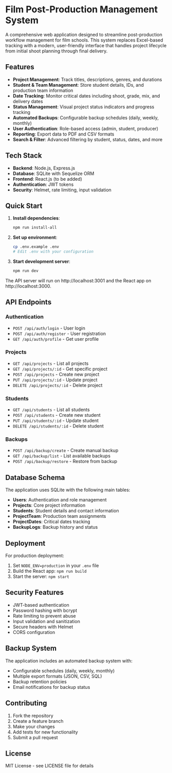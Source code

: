# Film Post-Production Management System

A comprehensive web application designed to streamline post-production workflow management for film schools. This system replaces Excel-based tracking with a modern, user-friendly interface that handles project lifecycle from initial shoot planning through final delivery.

## Features

- **Project Management**: Track titles, descriptions, genres, and durations
- **Student & Team Management**: Store student details, IDs, and production team information
- **Date Tracking**: Monitor critical dates including shoot, grade, mix, and delivery dates
- **Status Management**: Visual project status indicators and progress tracking
- **Automated Backups**: Configurable backup schedules (daily, weekly, monthly)
- **User Authentication**: Role-based access (admin, student, producer)
- **Reporting**: Export data to PDF and CSV formats
- **Search & Filter**: Advanced filtering by student, status, dates, and more

## Tech Stack

- **Backend**: Node.js, Express.js
- **Database**: SQLite with Sequelize ORM
- **Frontend**: React.js (to be added)
- **Authentication**: JWT tokens
- **Security**: Helmet, rate limiting, input validation

## Quick Start

1. **Install dependencies**:
   ```bash
   npm run install-all
   ```

2. **Set up environment**:
   ```bash
   cp .env.example .env
   # Edit .env with your configuration
   ```

3. **Start development server**:
   ```bash
   npm run dev
   ```

The API server will run on http://localhost:3001 and the React app on http://localhost:3000.

## API Endpoints

### Authentication
- `POST /api/auth/login` - User login
- `POST /api/auth/register` - User registration
- `GET /api/auth/profile` - Get user profile

### Projects
- `GET /api/projects` - List all projects
- `GET /api/projects/:id` - Get specific project
- `POST /api/projects` - Create new project
- `PUT /api/projects/:id` - Update project
- `DELETE /api/projects/:id` - Delete project

### Students
- `GET /api/students` - List all students
- `POST /api/students` - Create new student
- `PUT /api/students/:id` - Update student
- `DELETE /api/students/:id` - Delete student

### Backups
- `POST /api/backup/create` - Create manual backup
- `GET /api/backup/list` - List available backups
- `POST /api/backup/restore` - Restore from backup

## Database Schema

The application uses SQLite with the following main tables:
- **Users**: Authentication and role management
- **Projects**: Core project information
- **Students**: Student details and contact information
- **ProjectTeam**: Production team assignments
- **ProjectDates**: Critical dates tracking
- **BackupLogs**: Backup history and status

## Deployment

For production deployment:

1. Set `NODE_ENV=production` in your `.env` file
2. Build the React app: `npm run build`
3. Start the server: `npm start`

## Security Features

- JWT-based authentication
- Password hashing with bcrypt
- Rate limiting to prevent abuse
- Input validation and sanitization
- Secure headers with Helmet
- CORS configuration

## Backup System

The application includes an automated backup system with:
- Configurable schedules (daily, weekly, monthly)
- Multiple export formats (JSON, CSV, SQL)
- Backup retention policies
- Email notifications for backup status

## Contributing

1. Fork the repository
2. Create a feature branch
3. Make your changes
4. Add tests for new functionality
5. Submit a pull request

## License

MIT License - see LICENSE file for details